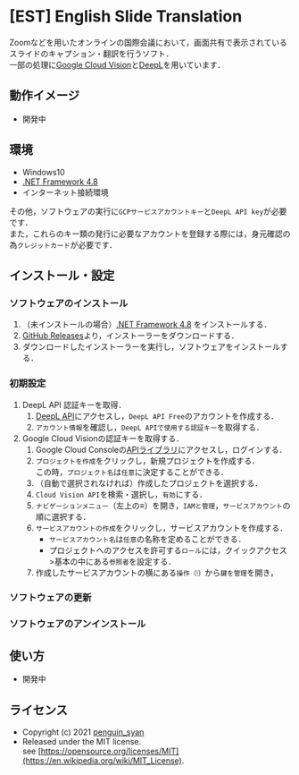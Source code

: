 # [EST] English Slide Translation
Zoomなどを用いたオンラインの国際会議において，画面共有で表示されているスライドのキャプション・翻訳を行うソフト．  
一部の処理に[Google Cloud Vision](https://cloud.google.com/vision/)と[DeepL](https://www.deepl.com/)を用いています．

## 動作イメージ
* 開発中

## 環境
* Windows10
* [.NET Framework 4.8](https://dotnet.microsoft.com/download/dotnet-framework/net48)
* インターネット接続環境

その他，ソフトウェアの実行に`GCPサービスアカウントキー`と`DeepL API key`が必要です．  
また，これらのキー類の発行に必要なアカウントを登録する際には，身元確認の為`クレジットカード`が必要です．  

## インストール・設定
### ソフトウェアのインストール
1. （未インストールの場合）[.NET Framework 4.8](https://dotnet.microsoft.com/download/dotnet-framework/net48) をインストールする．
1. [GitHub Releases](https://github.com/penguin-syan/English_slide_translation/releases)より，インストーラーをダウンロードする．
1. ダウンロードしたインストーラーを実行し，ソフトウェアをインストールする．

### 初期設定
1. DeepL API 認証キーを取得．
   1. [DeepL API](https://www.deepl.com/pro-api)にアクセスし，`DeepL API Free`のアカウントを作成する．
   1. `アカウント情報`を確認し，`DeepL APIで使用する認証キー`を取得する．
1. Google Cloud Visionの認証キーを取得する．
   1. Google Cloud Consoleの[APIライブラリ](https://console.cloud.google.com/project/_/apis/library)にアクセスし，ログインする．
   1. `プロジェクトを作成`をクリックし，新規プロジェクトを作成する．  
   この時，`プロジェクト名`は`任意`に決定することができる．
   1. （自動で選択されなければ）作成したプロジェクトを選択する．
   1. `Cloud Vision API`を検索・選択し，`有効`にする．
   1. `ナビゲーションメニュー`（左上の≡）を開き，`IAMと管理`，`サービスアカウント`の順に選択する．
   1. `サービスアカウントの作成`をクリックし，サービスアカウントを作成する．
      * `サービスアカウント名`は`任意`の名称を定めることができる．
      * プロジェクトへのアクセスを許可する`ロール`には，クイックアクセス>基本の中にある`参照者`を設定する．
   1. 作成したサービスアカウントの横にある`操作（⁝）`から`鍵を管理`を開き，

### ソフトウェアの更新

### ソフトウェアのアンインストール

## 使い方
* 開発中

## ライセンス
* Copyright (c) 2021 [penguin_syan](https://github.com/penguin-syan)  
* Released under the MIT license.  
see [https://opensource.org/licenses/MIT](https://en.wikipedia.org/wiki/MIT_License).
